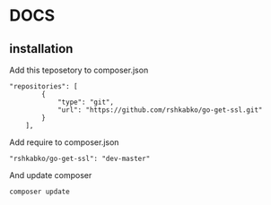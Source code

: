 # DOCS

## installation
Add this teposetory to composer.json

```
"repositories": [
        {
            "type": "git",
            "url": "https://github.com/rshkabko/go-get-ssl.git"
        }
    ],
```


Add require to composer.json
```
"rshkabko/go-get-ssl": "dev-master"
```

And update composer
```
composer update
```
